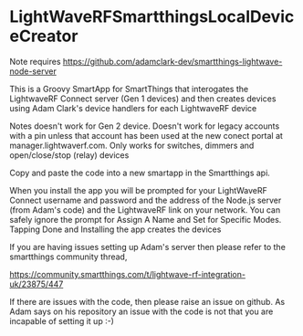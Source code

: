 # LightWaveRFSmartthingsLocalDeviceCreator
Note requires https://github.com/adamclark-dev/smartthings-lightwave-node-server

This is a Groovy SmartApp for SmartThings that interogates the LightwaveRF Connect server (Gen 1 devices) and then creates devices using Adam Clark's device handlers for each LightwaveRF device

Notes doesn't work for Gen 2 device. Doesn't work for legacy accounts with a pin unless that account has been used at the new conect portal at manager.lightwaverf.com. Only works for switches, dimmers and open/close/stop (relay) devices

Copy and paste the code into a new smartapp in the Smartthings api.

When you install the app you will be prompted for your LightWaveRF Connect username and password and the address of the Node.js server (from Adam's code) and the LightwaveRF link on your network. You can safely ignore the prompt for Assign A Name and Set for Specific Modes. Tapping Done and Installing the app creates the devices

If you are having issues setting up Adam's server then please refer to the smartthings community thread,

https://community.smartthings.com/t/lightwave-rf-integration-uk/23875/447

If there are issues with the code, then please raise an issue on github. As Adam says on his repository an issue with the code is not that you are incapable of setting it up :-)
